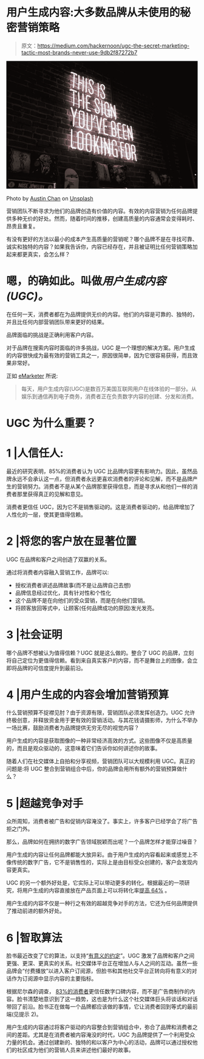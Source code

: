 # 用户生成内容:大多数品牌从未使用的秘密营销策略

> 原文：<https://medium.com/hackernoon/ugc-the-secret-marketing-tactic-most-brands-never-use-9db2f87272b7>

![](img/0c149cfab2f05ac7c19e356e31f0cec5.png)

Photo by [Austin Chan](https://unsplash.com/photos/ukzHlkoz1IE?utm_source=unsplash&utm_medium=referral&utm_content=creditCopyText) on [Unsplash](https://unsplash.com/search/photos/marketing?utm_source=unsplash&utm_medium=referral&utm_content=creditCopyText)

营销团队不断寻求为他们的品牌创造有价值的内容。有效的内容营销为任何品牌提供多种无价的好处。然而，随着时间的推移，创建高质量的内容通常会变得耗时、昂贵且重复。

有没有更好的方法以最小的成本产生高质量的营销呢？哪个品牌不是在寻找可靠、诚实和独特的内容？如果我告诉你，内容已经存在，并且被证明比任何营销策略加起来都更真实，会怎么样？

# 嗯，的确如此。叫做*用户生成内容(UGC)。*

在任何一天，消费者都在为品牌提供无价的内容。他们的内容是可靠的、独特的，并且比任何内部营销团队带来更好的结果。

品牌面临的挑战是正确利用客户内容。

对于品牌在搜索内容时面临的许多挑战，UGC 是一个理想的解决方案。用户生成的内容很快成为最有效的营销工具之一，原因很简单，因为它很容易获得，而且效果非常好。

正如 [eMarketer](http://www.emarketer.com/Article/User-Generated-Content-Change-Your-World/1006888) 所说:

> 每天，用户生成内容(UGC)是数百万美国互联网用户在线体验的一部分。从娱乐到通信再到电子商务，消费者正在负责数字内容的创建、分发和消费。

# UGC 为什么重要？

# 1 |人**信任人:**

最近的研究表明，85%的消费者认为 UGC 比品牌内容更有影响力。因此，虽然品牌永远不会承认这一点，但消费者永远更喜欢消费者的评论和见解，而不是品牌产生的营销努力。消费者不是从某个品牌那里获得信息，而是寻求从和他们一样的消费者那里获得真正的见解和意见。

消费者更信任 UGC，因为它不是销售驱动的。这是消费者驱动的，给品牌增加了人性化的一层，使其更值得信赖。

# 2 |将您的客户放在显著位置

UGC 在品牌和客户之间创造了双赢的关系。

通过将消费者内容融入营销工作，品牌可以:

*   授权消费者讲述品牌故事(而不是让品牌自己去想)
*   品牌信息经过优化，具有针对性和个性化
*   这个品牌不是在向他们的受众营销，而是在向他们营销。
*   将顾客放回等式中，让顾客(任何品牌成功的原因)发光发亮。

# 3 |社会证明

哪个品牌不想被认为值得信赖？UGC 就是这么做的。整合了 UGC 的品牌，立刻将自己定位为更值得信赖。看到来自真实客户的内容，而不是舞台上的图像，会立即将品牌的可信度提升到最前沿。

# 4 |用户生成的内容会增加营销预算

什么营销预算不捉襟见肘？由于资源有限，营销团队必须发挥创造力。UGC 允许终极创意，并释放资金用于更有效的营销活动。与其花钱请摄影师，为什么不举办一场比赛，鼓励消费者为品牌提供无穷无尽的视觉内容？

用户生成的内容是获取图像的一种非常经济高效的方式。这些图像不仅是高质量的，而且是观众驱动的，这意味着它们告诉你如何讲述你的故事。

随着人们在社交媒体上自拍和分享视频，营销团队可以大规模利用 UGC。真正的问题是:将 UGC 整合到营销组合中后，你的品牌会用所有额外的营销预算做什么？

# 5 |超越竞争对手

众所周知，消费者被广告和促销内容淹没了。事实上，许多客户已经学会了将广告拒之门外。

那么，品牌如何在拥挤的数字广告领域脱颖而出呢？一个品牌怎样才能穿过噪音？

用户生成的内容让任何品牌都能大放异彩。由于用户生成的内容看起来或感觉上不像传统的数字广告，它不是销售性的，实际上是由目标受众创建的，客户会发现内容更真实。

UGC 的另一个额外好处是，它实际上可以带动更多的转化。根据最近的一项研究，将用户生成的内容直接放在产品页面上可以将转化率[提高 64%](https://www.clickz.com/ugc-is-the-key-to-instagram-success-study/25558/) 。

用户生成的内容不仅是一种行之有效的超越竞争对手的方法，它还为任何品牌提供了推动前进的额外好处。

# 6 |智取算法

脸书最近改变了它的算法，以支持“[有意义的约定](https://newsroom.fb.com/news/2018/04/inside-feed-meaningful-interactions/)”。UGC 激发了品牌和客户之间更强、更深、更真实的关系。社交媒体平台正在增加人与人之间的互动。虽然一些品牌会“付费播放”以进入客户订阅源，但脸书和其他社交平台正转向将有意义的对话作为订阅源中显示内容的主要指标。

根据尼尔森的调查， [83%的消费者](http://www.nielsen.com/content/dam/nielsenglobal/apac/docs/reports/2015/nielsen-global-trust-in-advertising-report-september-2015.pdf)更信任数字口碑内容，而不是广告商制作的内容。脸书清楚地意识到了这一趋势，这也是为什么这个社交媒体巨头将谈话和对话带回了前沿。脸书正在做每一个品牌都应该做的事情，它让消费者回到等式的最前端(见提示 2)。

用户生成的内容通过将客户驱动的内容整合到营销组合中，弥合了品牌和消费者之间的差距。尤其是在消费者被内容淹没的时代，UGC 为品牌提供了一个利用受众力量的机会。通过创建新的、独特的和以客户为中心的活动，品牌可以通过授权他们的社区成为他们的营销人员来讲述他们最好的故事。